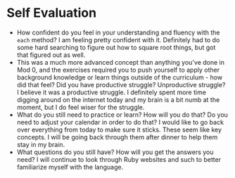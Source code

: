 # Self Evaluation

- How confident do you feel in your understanding and fluency with the `each` method? I am feeling pretty confident with it. Definitely had to do some hard searching to figure out how to square root things, but got that figured out as well.
- This was a much more advanced concept than anything you've done in Mod 0, and the exercises required you to push yourself to apply other background knowledge or learn things outside of the curriculum - how did that feel? Did you have productive struggle? Unproductive struggle? I believe it was a productive struggle. I definitely spent more time digging around on the internet today and my brain is a bit numb at the moment, but I do feel wiser for the struggle.
- What do you still need to practice or learn? How will you do that? Do you need to adjust your calendar in order to do that? I would like to go back over everything from today to make sure it sticks. These seem like key concepts. I will be going back through them after dinner to help them stay in my brain.
- What questions do you still have? How will you get the answers you need? I will continue to look through Ruby websites and such to better familiarize myself with the language. 
